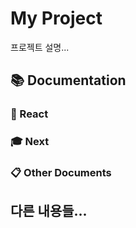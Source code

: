 # My Project

프로젝트 설명...

<!-- DOCS_INDEX_START -->
## 📚 Documentation

### 📖 React


### 🎓 Next


### 📋 Other Documents

<!-- DOCS_INDEX_END -->

## 다른 내용들...
